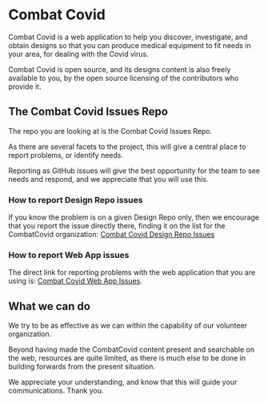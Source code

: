 # Combat Covid
Combat Covid is a web application to help you discover, investigate, and obtain designs so that you can produce medical equipment to fit needs in your area, for dealing with the Covid virus.

Combat Covid is open source, and its designs content is also freely available to you, by the open source licensing of the contributors who provide it.

## The Combat Covid Issues Repo
The repo you are looking at is the Combat Covid Issues Repo. 

As there are several facets to the project, this will give a central place to report problems, or identify needs.

Reporting as GitHub issues will give the best opportunity for the team to see needs and respond, and we appreciate that you will use this.

### How to report Design Repo issues

If you know the problem is on a given Design Repo only, then we encourage that you report the issue directly there, finding it on the list for the CombatCovid organization: [Combat Covid Design Repo Issues](https://github.com/CombatCovid)

### How to report Web App issues

The direct link for reporting problems with the web application that you are using is: [Combat Covid Web App Issues](https://github.com/CombatCovid/combat-covid-issues/issues).

## What we can do

We try to be as effective as we can within the capability of our volunteer organization. 

Beyond having made the CombatCovid content present and searchable on the web, resources are quite limited, as there is much else to be done in building forwards from the present situation.

We appreciate your understanding, and know that this will guide your communications. Thank you.
